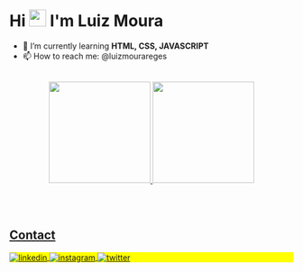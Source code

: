 <h1 align="left">Hi <img src="https://raw.githubusercontent.com/kaueMarques/kaueMarques/master/hi.gif" height="30px"> I'm Luiz Moura</h1>

- 🌱 I’m currently learning **HTML, CSS, JAVASCRIPT**
- 📫 How to reach me: @luizmourareges
 
<br>

<div align="center">
<a href="https://github.com/luizmourareges">
<img height="180em" src="https://github-readme-stats.vercel.app/api?username=luizmourareges&show_icons=true&theme=dracula&include_all_commits=true&count_private=true"/>
<img height="180em" src="https://github-readme-stats.vercel.app/api/top-langs/?username=luizmourareges&layout=compact&langs_count=7&theme=dark"/>
 </div>

<br><br>

## Contact

<p align="left" style="background:yellow">
<a href="https://linkedin.com/in/luiz-moura-23b8921a4/" target="_blank">
  <img align="center" src="https://img.shields.io/badge/-luizmoura-05122A?style=flat&logo=linkedin" alt="linkedin"/>
</a>
<a href="https://instagram.com/louizmoura" target="_blank">
 <img align="center" src="https://img.shields.io/badge/-luizmoura-05122A?style=flat&logo=instagram" alt="instagram"/>
</a>
  <a href="https://twitter.com/louizmoura" target="_blank">
  <img align="center" src="https://img.shields.io/badge/-luizmoura-05122A?style=flat&logo=twitter" alt="twitter"/>  
</a>
</p>
